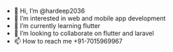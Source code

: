 - 👋 Hi, I’m @hardeep2036
- 👀 I’m interested in web and mobile app development
- 🌱 I’m currently learning flutter
- 💞️ I’m looking to collaborate on flutter and laravel
- 📫 How to reach me +91-7015969967

<!---
hardeep2036/hardeep2036 is a ✨ special ✨ repository because its `README.md` (this file) appears on your GitHub profile.
You can click the Preview link to take a look at your changes.
--->
